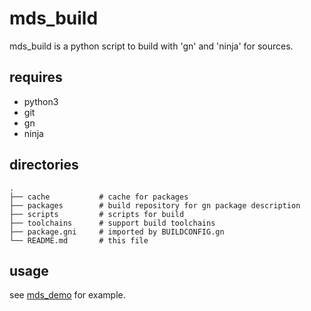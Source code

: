 # mds_build

mds_build is a python script to build with 'gn' and 'ninja' for sources.

## requires
- python3
- git
- gn
- ninja

## directories
```
.
├── cache           # cache for packages
├── packages        # build repository for gn package description
├── scripts         # scripts for build
├── toolchains      # support build toolchains
├── package.gni     # imported by BUILDCONFIG.gn
└── README.md       # this file
```

## usage
see [mds_demo](https://github.com/wpchom/mds_demo) for example.
